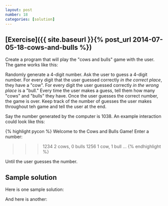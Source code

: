 ```yaml
---
layout: post
number: 18
categories: [solution]
---
```


## [Exercise]({{ site.baseurl }}{% post_url 2014-07-05-18-cows-and-bulls %})

Create a program that will play the "cows and bulls" game with the user. The game works like this:

Randomly generate a 4-digit number. Ask the user to guess a 4-digit number. For every digit that the user guessed correctly _in the correct place_, they have a "cow". For every digit the user guessed correctly _in the wrong place_ is a "bull." Every time the user makes a guess, tell them how many "cows" and "bulls" they have. Once the user guesses the correct number, the game is over. Keep track of the number of guesses the user makes throughout teh game and tell the user at the end. 

Say the number generated by the computer is 1038. An example interaction could look like this: 

{% highlight pycon %}
  Welcome to the Cows and Bulls Game! 
  Enter a number: 
  >>> 1234
  2 cows, 0 bulls
  >>> 1256
  1 cow, 1 bull
  ...
{% endhighlight %}

Until the user guesses the number. 

## Sample solution

Here is one sample solution: 

<script src="https://gist.github.com/Toruitas/a65fbc0aa2d8f1031ba8.js"></script>

And here is another: 

<script src="https://gist.github.com/gkdnr/0cff049a4a3096035aa0.js"></script>